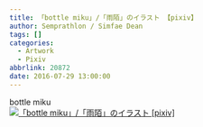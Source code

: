 ```yaml
---
title: 「bottle miku」/「雨陌」のイラスト 【pixiv】
author: Semprathlon / Simfae Dean
tags: []
categories:
  - Artwork
  - Pixiv
abbrlink: 20872
date: 2016-07-29 13:00:00
---
```

bottle miku<br />[<img width="782" height="1102" style="display:none;" data-src="https://i.pximg.net/img-original/img/2016/07/29/13/00/46/58139112_p0.png" src="__ASSETS_HOST_NAME__/2017/04/58139112_p0.png" alt="「bottle miku」/「雨陌」のイラスト [pixiv]"/><img src="__ASSETS_HOST_NAME__/2017/04/58139112_p0_master1200.jpg" alt="「bottle miku」/「雨陌」のイラスト [pixiv]"/>](http://www.pixiv.net/member_illust.php?illust_id=58139112&amp;mode=medium)<br />
